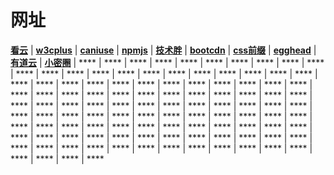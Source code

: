 # 网址

**[看云](https://www.kancloud.cn/)**  | **[w3cplus](https://www.w3cplus.com/)** | **[caniuse](https://www.caniuse.com/)** | **[npmjs](https://www.npmjs.com/)** | **[技术胖](http://jspang.com/)** | **[bootcdn](http://www.bootcdn.cn/)** | **[css前缀](http://shouldiprefix.com/#supports)** | **[egghead](https://egghead.io/)** | **[有道云](https://note.youdao.com/)** | **[小密圈](https://devopen.club/)** | **** | **** | **** | **** | **** | **** | **** | **** | **** | **** | **** | **** | **** | **** | **** | **** | **** | **** | **** | **** | **** | **** | **** | **** | **** | **** | **** | **** | **** | **** | **** | **** | **** | **** | **** | **** | **** | **** | **** | **** | **** | **** | **** | **** | **** | **** | **** | **** | **** | **** | **** | **** | **** | **** | **** | **** | **** | **** | **** | **** | **** | **** | **** | **** | **** | **** | **** | **** | **** | **** | **** | **** | **** | **** | **** | **** | **** | **** | **** | **** | **** | **** | **** | **** | **** | **** | **** | **** | **** | **** | **** | **** | **** | **** | **** | **** | **** | **** | **** | **** | **** | **** | **** | **** | **** | **** | **** | **** | **** | ****

